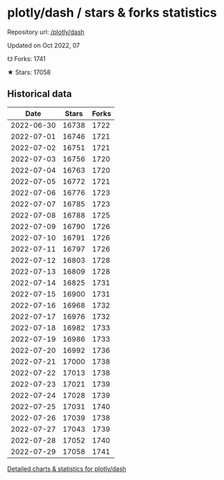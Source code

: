 # plotly/dash / stars & forks statistics

Repository url: [/plotly/dash](https://github.com/plotly/dash)

Updated on Oct 2022, 07

☋ Forks: 1741

★ Stars: 17058

## Historical data
| Date | Stars | Forks |
|------|-------|-------|
| 2022-06-30 | 16738 | 1722 | 
| 2022-07-01 | 16746 | 1721 | 
| 2022-07-02 | 16751 | 1721 | 
| 2022-07-03 | 16756 | 1720 | 
| 2022-07-04 | 16763 | 1720 | 
| 2022-07-05 | 16772 | 1721 | 
| 2022-07-06 | 16776 | 1723 | 
| 2022-07-07 | 16785 | 1723 | 
| 2022-07-08 | 16788 | 1725 | 
| 2022-07-09 | 16790 | 1726 | 
| 2022-07-10 | 16791 | 1726 | 
| 2022-07-11 | 16797 | 1726 | 
| 2022-07-12 | 16803 | 1728 | 
| 2022-07-13 | 16809 | 1728 | 
| 2022-07-14 | 16825 | 1731 | 
| 2022-07-15 | 16900 | 1731 | 
| 2022-07-16 | 16968 | 1732 | 
| 2022-07-17 | 16976 | 1732 | 
| 2022-07-18 | 16982 | 1733 | 
| 2022-07-19 | 16986 | 1733 | 
| 2022-07-20 | 16992 | 1736 | 
| 2022-07-21 | 17000 | 1738 | 
| 2022-07-22 | 17013 | 1738 | 
| 2022-07-23 | 17021 | 1739 | 
| 2022-07-24 | 17028 | 1739 | 
| 2022-07-25 | 17031 | 1740 | 
| 2022-07-26 | 17039 | 1738 | 
| 2022-07-27 | 17043 | 1739 | 
| 2022-07-28 | 17052 | 1740 | 
| 2022-07-29 | 17058 | 1741 | 


[Detailed charts & statistics for plotly/dash](https://reviewgithub.com/rep/plotly/dash)
